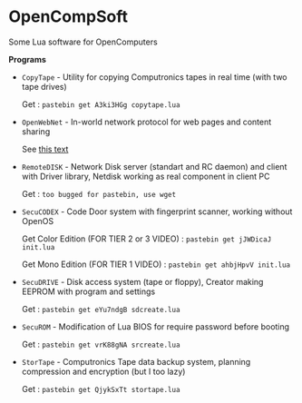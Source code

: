 # OpenCompSoft
Some Lua software for OpenComputers

**Programs**
* `CopyTape` - Utility for copying Computronics tapes in real time (with two tape drives)
   
   Get : `pastebin get A3ki3HGg copytape.lua`
* `OpenWebNet` - In-world network protocol for web pages and content sharing

   See [this text](https://github.com/Bs0Dd/OpenCompSoft/blob/master/OpenWebNet/README.md)
* `RemoteDISK` - Network Disk server (standart and RC daemon) and client with Driver library, Netdisk working as real component in client PC

   Get : `too bugged for pastebin, use wget`
* `SecuCODEX` - Code Door system with fingerprint scanner, working without OpenOS
   
   Get Color Edition (FOR TIER 2 or 3 VIDEO) : `pastebin get jJWDicaJ init.lua`
   
   Get Mono Edition (FOR TIER 1 VIDEO) : `pastebin get ahbjHpvV init.lua`
* `SecuDRIVE` - Disk access system (tape or floppy), Creator making EEPROM with program and settings
   
   Get : `pastebin get eYu7ndgB sdcreate.lua`
* `SecuROM` - Modification of Lua BIOS for require password before booting
   
   Get : `pastebin get vrK88gNA srcreate.lua` 
* `StorTape` - Computronics Tape data backup system, planning compression and encryption (but I too lazy)
   
   Get : `pastebin get QjykSxTt stortape.lua`
